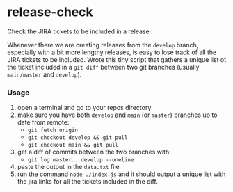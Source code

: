 # release-check
Check the JIRA tickets to be included in a release

Whenever there we are creating releases from the `develop` branch, especially with a bit more lengthy releases, is easy to lose track of all the JIRA tickets to be included. Wrote this tiny script that gathers a unique list ot the ticket included in a `git diff` between two git branches (usually `main/master` and `develop`).

### Usage

 1. open a terminal and go to your repos directory
 2. make sure you have both `develop` and `main` (or `master`) branches up to date from remote:
    - `git fetch origin`
    - `git checkout develop && git pull`
    - `git checkout main && git pull`
3. get a diff of commits between the two branches with:
    - `git log master...develop --oneline`
4. paste the output in the `data.txt` file
5. run the command `node ./index.js` and it should output a unique list with the jira links for all the tickets included in the diff.

